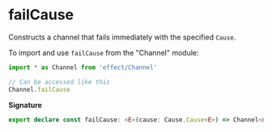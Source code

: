 # failCause

Constructs a channel that fails immediately with the specified `Cause`.

To import and use `failCause` from the "Channel" module:

```ts
import * as Channel from 'effect/Channel'

// Can be accessed like this
Channel.failCause
```

**Signature**

```ts
export declare const failCause: <E>(cause: Cause.Cause<E>) => Channel<never, unknown, unknown, unknown, E, never, never>
```
